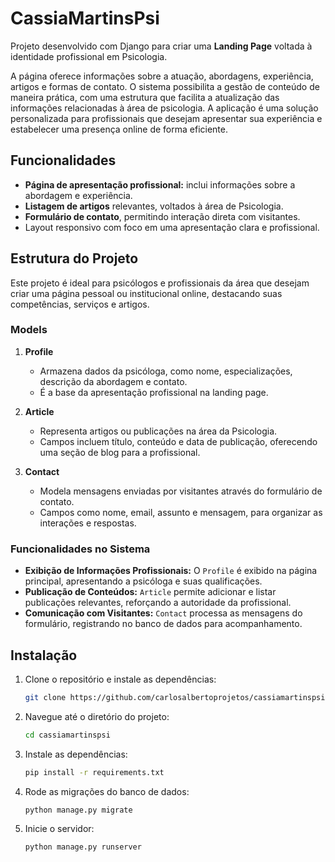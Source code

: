 # CassiaMartinsPsi

Projeto desenvolvido com Django para criar uma **Landing Page** voltada à identidade profissional em Psicologia.

A página oferece informações sobre a atuação, abordagens, experiência, artigos e formas de contato. O sistema possibilita a gestão de conteúdo de maneira prática, com uma estrutura que facilita a atualização das informações relacionadas à área de psicologia. A aplicação é uma solução personalizada para profissionais que desejam apresentar sua experiência e estabelecer uma presença online de forma eficiente.

## Funcionalidades

- **Página de apresentação profissional:** inclui informações sobre a abordagem e experiência.
- **Listagem de artigos** relevantes, voltados à área de Psicologia.
- **Formulário de contato**, permitindo interação direta com visitantes.
- Layout responsivo com foco em uma apresentação clara e profissional.

## Estrutura do Projeto

Este projeto é ideal para psicólogos e profissionais da área que desejam criar uma página pessoal ou institucional online, destacando suas competências, serviços e artigos.

### Models

1. **Profile**
   - Armazena dados da psicóloga, como nome, especializações, descrição da abordagem e contato.
   - É a base da apresentação profissional na landing page.

2. **Article**
   - Representa artigos ou publicações na área da Psicologia.
   - Campos incluem título, conteúdo e data de publicação, oferecendo uma seção de blog para a profissional.

3. **Contact**
   - Modela mensagens enviadas por visitantes através do formulário de contato.
   - Campos como nome, email, assunto e mensagem, para organizar as interações e respostas.

### Funcionalidades no Sistema

- **Exibição de Informações Profissionais:** O `Profile` é exibido na página principal, apresentando a psicóloga e suas qualificações.
- **Publicação de Conteúdos:** `Article` permite adicionar e listar publicações relevantes, reforçando a autoridade da profissional.
- **Comunicação com Visitantes:** `Contact` processa as mensagens do formulário, registrando no banco de dados para acompanhamento.

## Instalação

1. Clone o repositório e instale as dependências:
    ```bash
    git clone https://github.com/carlosalbertoprojetos/cassiamartinspsi.git
    ```

2. Navegue até o diretório do projeto:
    ```bash
    cd cassiamartinspsi
    ```

3. Instale as dependências:
    ```bash
    pip install -r requirements.txt
    ```

4. Rode as migrações do banco de dados:
    ```bash
    python manage.py migrate
    ```

5. Inicie o servidor:
    ```bash
    python manage.py runserver
    ```
